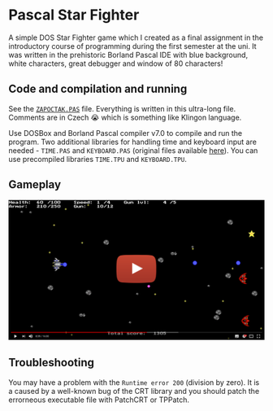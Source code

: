 
Pascal Star Fighter
=========

A simple DOS Star Fighter game which I created as a final assignment in the introductory course of programming during the first semester at the uni. It was written in the prehistoric Borland Pascal IDE with blue background, white characters, great debugger and window of 80 characters!

## Code and compilation and running

See the [`ZAPOCTAK.PAS`](https://github.com/Tomiinek/PascalStarFighter/tree/master/ZAPOCTAK.PAS) file. Everything is written in this ultra-long file. Comments are in Czech :sob: which is something like Klingon language. 

Use DOSBox and Borland Pascal compiler v7.0 to compile and run the program. Two additional libraries for handling time and keyboard input are needed - `TIME.PAS` and `KEYBOARD.PAS` (original files available [here](https://github.com/Spekkio/Knight)). You can use precompiled libraries `TIME.TPU` and `KEYBOARD.TPU`.

## Gameplay

[![YOUTUBE_VIDEO](_img/video_thumbnail.png)](https://youtu.be/5rm_J-ofoT0)

## Troubleshooting

You may have a problem with the `Runtime error 200` (division by zero). It is a caused by a well-known bug of the CRT library and you should patch the errorneous executable file with PatchCRT or TPPatch.
